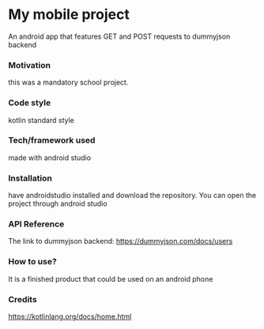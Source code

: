 # My mobile project
An android app that features GET and POST requests to dummyjson backend

### Motivation
this was a mandatory school project.

### Code style
kotlin standard style

### Tech/framework used
made with android studio

### Installation
have androidstudio installed and download the repository. You can open the project through android studio
### API Reference
The link to dummyjson backend: https://dummyjson.com/docs/users
### How to use?
It is a finished product that could be used on an android phone

### Credits
https://kotlinlang.org/docs/home.html
 
